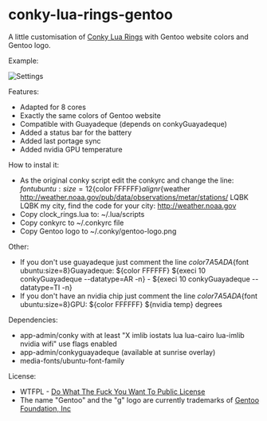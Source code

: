 conky-lua-rings-gentoo
======================

A little customisation of [Conky Lua Rings][0] with Gentoo website colors and Gentoo logo.

Example:

![Settings](https://raw.github.com/tuxtor/conky-lua-rings-gentoo/master/example.png)

Features:
* Adapted for 8 cores
* Exactly the same colors of Gentoo website
* Compatible with Guayadeque (depends on conkyGuayadeque)
* Added a status bar for the battery
* Added last portage sync
* Added nvidia GPU temperature

How to instal it:
* As the original conky script edit the conkyrc and change the line: ${font ubuntu:size=12}${color FFFFFF}${alignr}${weather http://weather.noaa.gov/pub/data/observations/metar/stations/ LQBK
LQBK my city, find the code for your city: http://weather.noaa.gov
* Copy clock_rings.lua to: ~/.lua/scripts
* Copy conkyrc to ~/.conkyrc file
* Copy Gentoo logo to ~/.conky/gentoo-logo.png

Other:
* If you don't use guayadeque just comment the line ${color 7A5ADA}${font ubuntu:size=8}Guayadeque: ${color FFFFFF} ${execi 10 conkyGuayadeque --datatype=AR -n} - ${execi 10 conkyGuayadeque --datatype=TI -n}
* If you don't have an nvidia chip just comment the line ${color 7A5ADA}${font ubuntu:size=8}GPU: ${color FFFFFF} ${nvidia temp} degrees 

Dependencies:
* app-admin/conky with at least "X imlib iostats lua lua-cairo lua-imlib nvidia wifi" use flags enabled
* app-admin/conkyguayadeque (available at sunrise overlay)
* media-fonts/ubuntu-font-family

License:
* WTFPL - [Do What The Fuck You Want To Public License][1]
* The name "Gentoo" and the "g" logo are currently trademarks of [Gentoo Foundation, Inc][2]

[0]: http://gnome-look.org/content/show.php/Conky+lua?content=139024
[1]: http://en.wikipedia.org/wiki/WTFPL
[2]: http://www.gentoo.org/main/en/name-logo.xml
